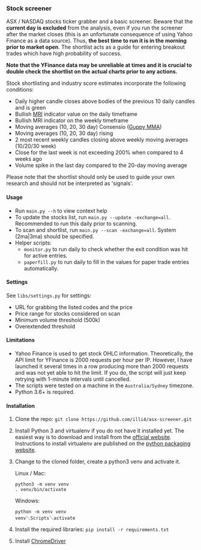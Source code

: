 ### Stock screener

ASX / NASDAQ stocks ticker grabber and a basic screener. Beware that the **current day is excluded** from the analysis, even if you run the screener after the market closes (this is an unfortunate consequence of using Yahoo Finance as a data source). Thus, **the best time to run it is in the morning prior to market open**. The shortlist acts as a guide for entering breakout trades which have high probability of success.

**Note that the YFinance data may be unreliable at times and it is crucial to double check the shortlist on the actual charts prior to any actions.**

Stock shortlisting and industry score estimates incorporate the following conditions: 
- Daily higher candle closes above bodies of the previous 10 daily candles and is green
- Bullish [MRI](https://tonevays.com/indicator) indicator value on the daily timeframe
- Bullish MRI indicator on the weekly timeframe  
- Moving averages (10, 20, 30 day) Consensio ([Guppy MMA](https://www.investopedia.com/terms/g/guppy-multiple-moving-average.asp))
- Moving averages (10, 20, 30 day) rising
- 2 most recent weekly candles closing above weekly moving averages (10/20/30 week)
- Close for the last week is not exceeding 200% when compared to 4 weeks ago
- Volume spike in the last day compared to the 20-day moving average  

Please note that the shortlist should only be used to guide your own research and should not be interpreted as 'signals'. 

#### Usage  
- Run `main.py --h` to view context help 
- To update the stocks list, run `main.py --update -exchange=all`. Recommended to run this daily prior to scanning.  
- To scan and shortlist, run `main.py --scan -exchange=all`. System (2ma|3ma) should be specified.
- Helper scripts:  
   - `monitor.py` to run daily to check whether the exit condition was hit for active entries.
   - `paperfill.py` to run daily to fill in the values for paper trade entries automatically.

#### Settings 
See `libs/settings.py` for settings: 
- URL for grabbing the listed codes and the price
- Price range for stocks considered on scan
- Minimum volume threshold (500k)  
- Overextended threshold 

#### Limitations
- Yahoo Finance is used to get stock OHLC information. Theoretically, the API limit for YFinance is 2000 requests per hour per IP. However, I have launched it several times in a row producing more than 2000 requests and was not yet able to hit the limit. If you do, the script will just keep retrying with 1-minute intervals until cancelled.
- The scripts were tested on a machine in the `Australia/Sydney` timezone.
- Python 3.6+ is required.

#### Installation

1. Clone the repo: `git clone https://github.com/illi4/asx-screener.git`
2. Install Python 3 and virtualenv if you do not have it installed yet. The easiest way is to download and install from the [official website](https://www.python.org/downloads/). Instructions to install virtualenv are published on the [python packaging website](https://packaging.python.org/guides/installing-using-pip-and-virtual-environments/). 
3. Change to the cloned folder, create a python3 venv and activate it. 
    
    Linux / Mac: 
    ```
    python3 -m venv venv
    . venv/bin/activate
    ```
   
    Windows: 
    ```
    python -m venv venv
    venv＼Scripts＼activate
    ```
   
4. Install the required libraries: `pip install -r requirements.txt`
5. Install [ChromeDriver](https://sites.google.com/a/chromium.org/chromedriver/home)
